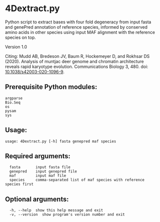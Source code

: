 # 4Dextract.py

Python script to extract bases with four fold degeneracy from input fasta and genePred annotation of reference species, informed by conserved amino acids in other species using input MAF alignment with the reference species on top.

Version 1.0

Citing: Mudd AB, Bredeson JV, Baum R, Hockemeyer D, and Rokhsar DS (2020). Analysis of muntjac deer genome and chromatin architecture reveals rapid karyotype evolution. Communications Biology 3, 480. doi: [10.1038/s42003-020-1096-9](https://doi.org/10.1038/s42003-020-1096-9).

## Prerequisite Python modules:

```
argparse
Bio.Seq
os
pysam
sys
```

## Usage:

```
usage: 4Dextract.py [-h] fasta genepred maf species
```

## Required arguments:

```
  fasta       input fasta file
  genepred    input genepred file
  maf         input maf file
  species     comma-separated list of maf species with reference species first
```

## Optional arguments:

```
  -h, --help  show this help message and exit
  -v, --version  show program's version number and exit
```
